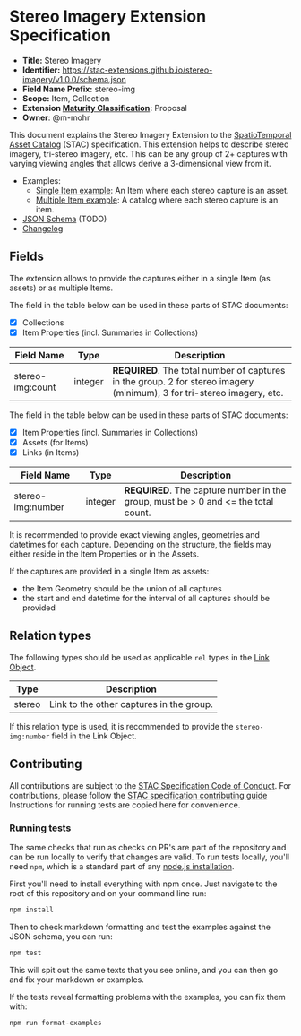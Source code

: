 # Stereo Imagery Extension Specification

- **Title:** Stereo Imagery
- **Identifier:** <https://stac-extensions.github.io/stereo-imagery/v1.0.0/schema.json>
- **Field Name Prefix:** stereo-img
- **Scope:** Item, Collection
- **Extension [Maturity Classification](https://github.com/radiantearth/stac-spec/tree/master/extensions/README.md#extension-maturity):** Proposal
- **Owner**: @m-mohr

This document explains the Stereo Imagery Extension to the [SpatioTemporal Asset Catalog](https://github.com/radiantearth/stac-spec) (STAC) specification.
This extension helps to describe stereo imagery, tri-stereo imagery, etc.
This can be any group of 2+ captures with varying viewing angles that allows derive a 3-dimensional view from it.

- Examples:
  - [Single Item example](examples/single/item.json): An Item where each stereo capture is an asset.
  - [Multiple Item example](examples/multi/catalog.json): A catalog where each stereo capture is an item.
- [JSON Schema](json-schema/schema.json) (TODO)
- [Changelog](./CHANGELOG.md)

## Fields

The extension allows to provide the captures either in a single Item (as assets)
or as multiple Items.

The field in the table below can be used in these parts of STAC documents:
- [x] Collections
- [x] Item Properties (incl. Summaries in Collections)

| Field Name           | Type    | Description |
| -------------------- | ------- | ----------- |
| stereo-img:count     | integer | **REQUIRED**. The total number of captures in the group. 2 for stereo imagery (minimum), 3 for tri-stereo imagery, etc. |

The field in the table below can be used in these parts of STAC documents:
- [x] Item Properties (incl. Summaries in Collections)
- [x] Assets (for Items)
- [x] Links (in Items)

| Field Name           | Type    | Description |
| -------------------- | ------- | ----------- |
| stereo-img:number    | integer | **REQUIRED**. The capture number in the group, must be > 0 and <= the total count. |

It is recommended to provide exact viewing angles, geometries and datetimes for each capture.
Depending on the structure, the fields may either reside in the Item Properties or in the Assets.

If the captures are provided in a single Item as assets:
- the Item Geometry should be the union of all captures
- the start and end datetime for the interval of all captures should be provided

## Relation types

The following types should be used as applicable `rel` types in the
[Link Object](https://github.com/radiantearth/stac-spec/tree/master/item-spec/item-spec.md#link-object).

| Type   | Description |
| ------ | ----------- |
| stereo | Link to the other captures in the group. |

If this relation type is used, it is recommended to provide the `stereo-img:number` field in the Link Object.

## Contributing

All contributions are subject to the
[STAC Specification Code of Conduct](https://github.com/radiantearth/stac-spec/blob/master/CODE_OF_CONDUCT.md).
For contributions, please follow the
[STAC specification contributing guide](https://github.com/radiantearth/stac-spec/blob/master/CONTRIBUTING.md) Instructions
for running tests are copied here for convenience.

### Running tests

The same checks that run as checks on PR's are part of the repository and can be run locally to verify that changes are valid. 
To run tests locally, you'll need `npm`, which is a standard part of any [node.js installation](https://nodejs.org/en/download/).

First you'll need to install everything with npm once. Just navigate to the root of this repository and on 
your command line run:
```bash
npm install
```

Then to check markdown formatting and test the examples against the JSON schema, you can run:
```bash
npm test
```

This will spit out the same texts that you see online, and you can then go and fix your markdown or examples.

If the tests reveal formatting problems with the examples, you can fix them with:
```bash
npm run format-examples
```
